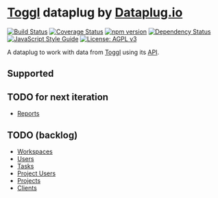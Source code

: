 # [Toggl](https://toggl.com) dataplug by [Dataplug.io](https://dataplug.io)

[![Build Status](https://travis-ci.org/dataplug-io/toggl-dataplug.svg?branch=master)](https://travis-ci.org/dataplug-io/toggl-dataplug)
[![Coverage Status](https://coveralls.io/repos/github/dataplug-io/toggl-dataplug/badge.svg?branch=master)](https://coveralls.io/github/dataplug-io/toggl-dataplug?branch=master)
[![npm version](https://badge.fury.io/js/%40dataplug%2Ftoggl-dataplug.svg)](https://badge.fury.io/js/%40dataplug%2Ftoggl-dataplug)
[![Dependency Status](https://www.versioneye.com/user/projects/59eade712de28c14954f8c0b/badge.svg)](https://www.versioneye.com/user/projects/59eade712de28c14954f8c0b)
[![JavaScript Style Guide](https://img.shields.io/badge/code_style-standard-brightgreen.svg)](https://standardjs.com)
[![License: AGPL v3](https://img.shields.io/badge/License-AGPL%20v3-blue.svg)](https://www.gnu.org/licenses/agpl-3.0)

A dataplug to work with data from [Toggl](https://toggl.com) using its [API](https://github.com/toggl/toggl_api_docs).

## Supported

## TODO for next iteration

* [Reports](https://github.com/toggl/toggl_api_docs/blob/master/reports/detailed.md)

## TODO (backlog)

* [Workspaces](https://github.com/toggl/toggl_api_docs/blob/master/chapters/workspaces.md)
* [Users](https://github.com/toggl/toggl_api_docs/blob/master/chapters/users.md)
* [Tasks](https://github.com/toggl/toggl_api_docs/blob/master/chapters/tasks.md)
* [Project Users](https://github.com/toggl/toggl_api_docs/blob/master/chapters/project_users.md)
* [Projects](https://github.com/toggl/toggl_api_docs/blob/master/chapters/projects.md)
* [Clients](https://github.com/toggl/toggl_api_docs/blob/master/chapters/clients.md)
